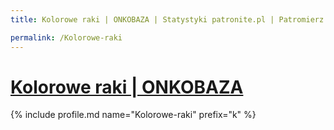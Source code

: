 ```yaml
---
title: Kolorowe raki | ONKOBAZA | Statystyki patronite.pl | Patromierz

permalink: /Kolorowe-raki
---
```


# [Kolorowe raki | ONKOBAZA](https://patronite.pl/Kolorowe-raki)

{% include profile.md name="Kolorowe-raki" prefix="k" %}
